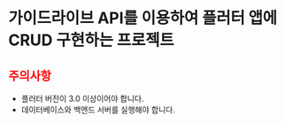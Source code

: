 # 가이드라이브 API를 이용하여 플러터 앱에 CRUD 구현하는 프로젝트

## <span style="color:red">주의사항</span>
- 플러터 버전이 3.0 이상이어야 합니다.
- 데이터베이스와 백엔드 서버를 실행해야 합니다.